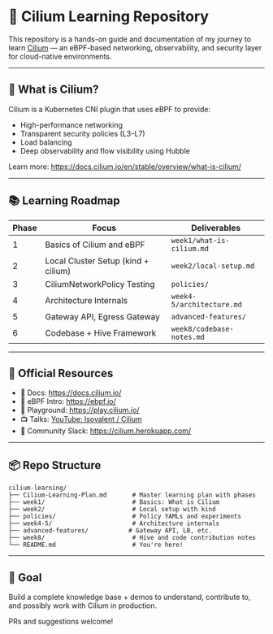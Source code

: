 # 🚀 Cilium Learning Repository

This repository is a hands-on guide and documentation of my journey to learn [Cilium](https://github.com/cilium/cilium) — an eBPF-based networking, observability, and security layer for cloud-native environments.

---

## 📘 What is Cilium?

Cilium is a Kubernetes CNI plugin that uses eBPF to provide:
- High-performance networking
- Transparent security policies (L3–L7)
- Load balancing
- Deep observability and flow visibility using Hubble

Learn more: https://docs.cilium.io/en/stable/overview/what-is-cilium/

---

## 📚 Learning Roadmap

| Phase | Focus | Deliverables |
|-------|-------|--------------|
| 1 | Basics of Cilium and eBPF | `week1/what-is-cilium.md` |
| 2 | Local Cluster Setup (kind + cilium) | `week2/local-setup.md` |
| 3 | CiliumNetworkPolicy Testing | `policies/` |
| 4 | Architecture Internals | `week4-5/architecture.md` |
| 5 | Gateway API, Egress Gateway | `advanced-features/` |
| 6 | Codebase + Hive Framework | `week8/codebase-notes.md` |

---

## 🔗 Official Resources

- 📖 Docs: https://docs.cilium.io/
- 🧠 eBPF Intro: https://ebpf.io/
- 🧪 Playground: https://play.cilium.io/
- 📺 Talks: [YouTube: Isovalent / Cilium](https://www.youtube.com/c/Isovalent)
- 💬 Community Slack: https://cilium.herokuapp.com/

---

## 📦 Repo Structure

```
cilium-learning/
├── Cilium-Learning-Plan.md       # Master learning plan with phases
├── week1/                        # Basics: What is Cilium
├── week2/                        # Local setup with kind
├── policies/                     # Policy YAMLs and experiments
├── week4-5/                      # Architecture internals
├── advanced-features/           # Gateway API, LB, etc.
├── week8/                        # Hive and code contribution notes
└── README.md                     # You're here!
```

---

## 📌 Goal

Build a complete knowledge base + demos to understand, contribute to, and possibly work with Cilium in production.

PRs and suggestions welcome!
